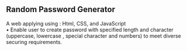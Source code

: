 ## Random Password Generator <br>

  A web applying using  : Html, CSS, and JavaScript <br>
•	Enable user to create password with specified length and character (uppercase, lowercase , special character and numbers) to meet diverse securing requirements.
